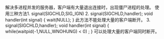 解决多进程并发的服务器，客户端有大量退出连接时，出现僵尸进程的处理。
使用三种方法1. signal(SIGCHLD,SIG_IGN)
		  2.  signal(SIGCHLD,handler);
		  	void handler(int signal)
		  	{
		  		wait(NULL);
		  	}
			此方法不能处理大量的客户端断开。
		3. signal(SIGCHLD,handler);
			void handler(int signal)
			{
				while(waitpid(-1,NULL,WNOHUNG) < 0)
							;
			}
			可以处理大量的客户端同时断开。